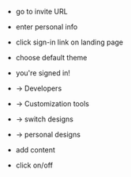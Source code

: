 - go to invite URL
- enter personal info
- click sign-in link on landing page
- choose default theme
- you're signed in!

- -> Developers
- -> Customization tools
- -> switch designs
- -> personal designs

- add content
- click on/off